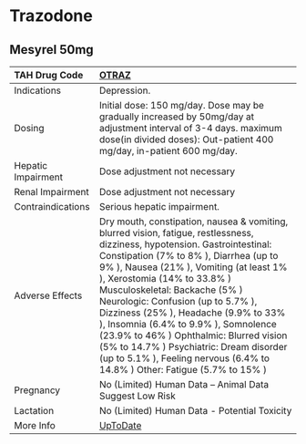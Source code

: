 # Trazodone

## Mesyrel 50mg

| TAH Drug Code      | [OTRAZ](https://www.tahsda.org.tw/drugs/hissearch.php?drug_code=OTRAZ)                                                                                                                                                                                                                                                                                                                                                                                                                                                                                                   |
|:-------------------|:-------------------------------------------------------------------------------------------------------------------------------------------------------------------------------------------------------------------------------------------------------------------------------------------------------------------------------------------------------------------------------------------------------------------------------------------------------------------------------------------------------------------------------------------------------------------------|
| Indications        | Depression.                                                                                                                                                                                                                                                                                                                                                                                                                                                                                                                                                              |
| Dosing             | Initial dose: 150 mg/day. Dose may be gradually increased by 50mg/day at adjustment interval of 3-4 days. maximum dose(in divided doses): Out-patient 400 mg/day, in-patient 600 mg/day.                                                                                                                                                                                                                                                                                                                                                                                 |
| Hepatic Impairment | Dose adjustment not necessary                                                                                                                                                                                                                                                                                                                                                                                                                                                                                                                                            |
| Renal Impairment   | Dose adjustment not necessary                                                                                                                                                                                                                                                                                                                                                                                                                                                                                                                                            |
| Contraindications  | Serious hepatic impairment.                                                                                                                                                                                                                                                                                                                                                                                                                                                                                                                                              |
| Adverse Effects    | Dry mouth, constipation, nausea & vomiting, blurred vision, fatigue, restlessness, dizziness, hypotension. Gastrointestinal: Constipation (7% to 8% ), Diarrhea (up to 9% ), Nausea (21% ), Vomiting (at least 1% ), Xerostomia (14% to 33.8% ) Musculoskeletal: Backache (5% ) Neurologic: Confusion (up to 5.7% ), Dizziness (25% ), Headache (9.9% to 33% ), Insomnia (6.4% to 9.9% ), Somnolence (23.9% to 46% ) Ophthalmic: Blurred vision (5% to 14.7% ) Psychiatric: Dream disorder (up to 5.1% ), Feeling nervous (6.4% to 14.8% ) Other: Fatigue (5.7% to 15% ) |
| Pregnancy          | No (Limited) Human Data – Animal Data Suggest Low Risk                                                                                                                                                                                                                                                                                                                                                                                                                                                                                                                   |
| Lactation          | No (Limited) Human Data - Potential Toxicity                                                                                                                                                                                                                                                                                                                                                                                                                                                                                                                             |
| More Info          | [UpToDate](https://www.uptodate.com/contents/trazodone-drug-information)                                                                                                                                                                                                                                                                                                                                                                                                                                                                                                 |

